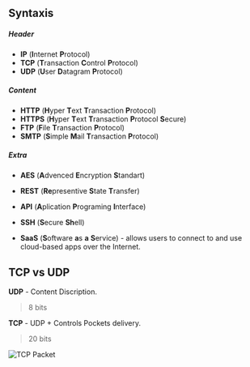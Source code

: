 ## Syntaxis 

##### Header
* **IP**    (**I**nternet **P**rotocol)
* **TCP**   (**T**ransaction **C**ontrol **P**rotocol)
* **UDP**   (**U**ser **D**atagram **P**rotocol) 

##### Content
* **HTTP**  (**H**yper **T**ext **T**ransaction **P**rotocol)
* **HTTPS** (**H**yper **T**ext **T**ransaction **P**rotocol **S**ecure)
* **FTP**   (**F**ile **T**ransaction **P**rotocol)
* **SMTP**  (**S**imple **M**ail **T**ransaction **P**rotocol)

##### Extra
* **AES**   (**A**dvenced **E**ncryption **S**tandart)
* **REST**  (**Re**presentive **S**tate **T**ransfer)
* **API**   (**A**plication **P**rograming **I**nterface)

* **SSH**   (**S**ecure **Sh**ell)
* **SaaS**  (**S**oftware **a**s **a** **S**ervice) -  allows users to connect to and use cloud-based apps over the Internet. 

## TCP vs UDP

**UDP** - Content Discription.  
> 8 bits

**TCP** - UDP + Controls Pockets delivery.
>20 bits

![TCP Packet](/res/packet.jpg)

